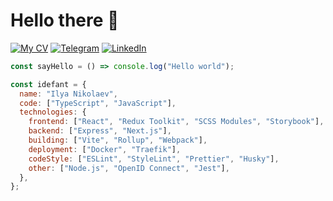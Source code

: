 # Hello there 👋

[![My CV](https://img.shields.io/badge/CV-Open_To_Work-07790e)](https://raw.githubusercontent.com/idefant/idefant/refs/heads/main/cv.pdf)
[![Telegram](https://img.shields.io/badge/%40idefant-blue?logo=telegram&logoColor=white)](https://t.me/idefant)
[![LinkedIn](https://img.shields.io/badge/LinkedIn-%40idefant-blue?logoColor=white)](https://www.linkedin.com/in/idefant/)


```js
const sayHello = () => console.log("Hello world");

const idefant = {
  name: "Ilya Nikolaev",
  code: ["TypeScript", "JavaScript"],
  technologies: {
    frontend: ["React", "Redux Toolkit", "SCSS Modules", "Storybook"],
    backend: ["Express", "Next.js"],
    building: ["Vite", "Rollup", "Webpack"],
    deployment: ["Docker", "Traefik"],
    codeStyle: ["ESLint", "StyleLint", "Prettier", "Husky"],
    other: ["Node.js", "OpenID Connect", "Jest"],
  },
};
```

